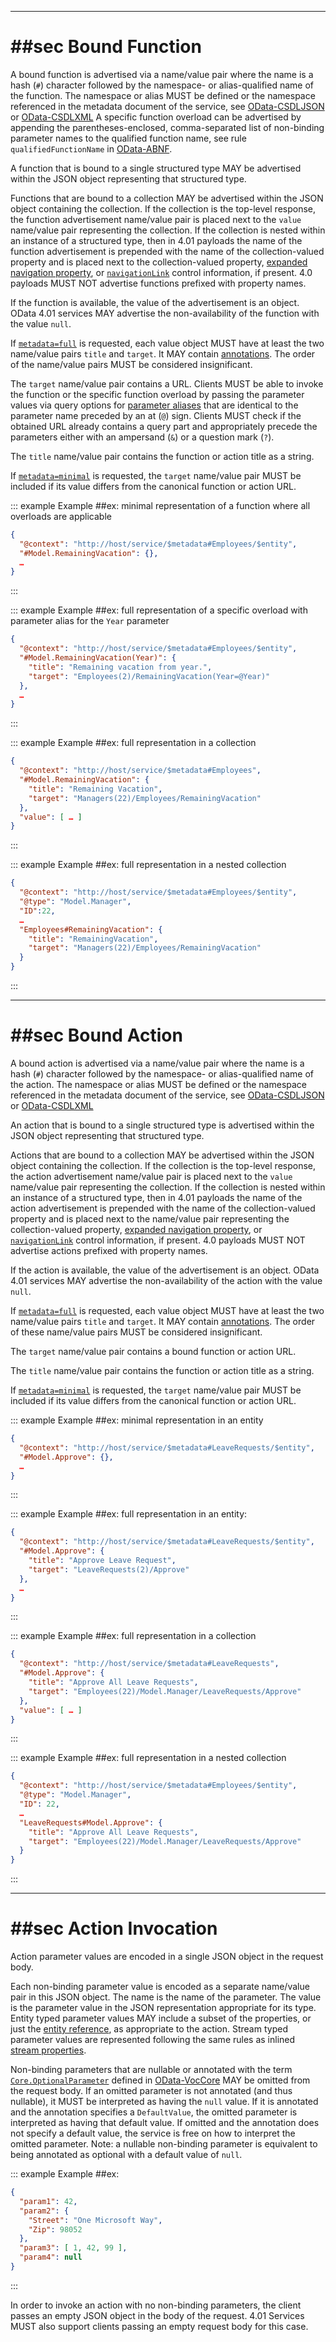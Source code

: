 
-------

# ##sec Bound Function

A bound function is advertised via a name/value pair where the name is a
hash (`#`) character followed by the namespace- or
alias-qualified name of the function. The namespace or alias MUST be
defined or the namespace referenced in the metadata document of the
service, see [OData-CSDLJSON](#ODataCSDL) or
[OData-CSDLXML](#ODataCSDL) A
specific function overload can be advertised by appending the
parentheses-enclosed, comma-separated list of non-binding parameter
names to the qualified function name, see rule
`qualifiedFunctionName` in [OData-ABNF](#ODataABNF).

A function that is bound to a single structured type MAY be advertised
within the JSON object representing that structured type.

Functions that are bound to a collection MAY be advertised within the
JSON object containing the collection. If the collection is the
top-level response, the function advertisement name/value pair is placed
next to the `value` name/value pair representing the
collection. If the collection is nested within an instance of a
structured type, then in 4.01 payloads the name of the function
advertisement is prepended with the name of the collection-valued
property and is placed next to the collection-valued property, [expanded
navigation property](#ExpandedNavigationProperty), or
[`navigationLink`](#NavigationLink)
control information, if present. 4.0 payloads MUST NOT advertise
functions prefixed with property names.

If the function is available, the value of the advertisement is an
object. OData 4.01 services MAY advertise the non-availability of the
function with the value `null`.

If
[`metadata=full`](#metadatafullodatametadatafull)
is requested, each value object MUST have at least the two name/value
pairs `title` and `target`. It MAY contain
[annotations](#InstanceAnnotations). The order of the name/value
pairs MUST be considered insignificant.

The `target` name/value pair contains a URL. Clients MUST be
able to invoke the function or the specific function overload by passing
the parameter values via query options for [parameter
aliases](https://docs.oasis-open.org/odata/odata/v4.01/odata-v4.01-part1-protocol.html#sec_ParameterAliases) that are identical to
the parameter name preceded by an at
(`@`) sign. Clients MUST check if the obtained
URL already contains a query part and appropriately precede the
parameters either with an ampersand
(`&`)
or a question mark
(`?`).

The `title` name/value pair contains the function or action
title as a string.

If [`metadata=minimal`](#metadataminimalodatametadataminimal)
is requested, the `target` name/value pair MUST be included
if its value differs from the canonical function or action URL.

::: example
Example ##ex: minimal representation of a function where all overloads are
applicable
```json
{
  "@context": "http://host/service/$metadata#Employees/$entity",
  "#Model.RemainingVacation": {},
  …
}
```
:::

::: example
Example ##ex: full representation of a specific overload with parameter
alias for the `Year` parameter
```json
{
  "@context": "http://host/service/$metadata#Employees/$entity",
  "#Model.RemainingVacation(Year)": {
    "title": "Remaining vacation from year.",
    "target": "Employees(2)/RemainingVacation(Year=@Year)"
  },
  …
}
```
:::

::: example
Example ##ex: full representation in a collection
```json
{
  "@context": "http://host/service/$metadata#Employees",
  "#Model.RemainingVacation": {
    "title": "Remaining Vacation",
    "target": "Managers(22)/Employees/RemainingVacation"
  },
  "value": [ … ]
}
```
:::

::: example
Example ##ex: full representation in a nested collection
```json
{
  "@context": "http://host/service/$metadata#Employees/$entity",
  "@type": "Model.Manager",
  "ID":22,
  …
  "Employees#RemainingVacation": {
    "title": "RemainingVacation",
    "target": "Managers(22)/Employees/RemainingVacation"
  }
}
```
:::

-------

# ##sec Bound Action

A bound action is advertised via a name/value pair where the name is a
hash (`#`) character followed by the namespace- or
alias-qualified name of the action. The namespace or alias MUST be
defined or the namespace referenced in the metadata document of the
service, see [OData-CSDLJSON](#ODataCSDL) or
[OData-CSDLXML](#ODataCSDL)

An action that is bound to a single structured type is advertised within
the JSON object representing that structured type.

Actions that are bound to a collection MAY be advertised within the JSON
object containing the collection. If the collection is the top-level
response, the action advertisement name/value pair is placed next to the
`value` name/value pair representing the collection. If the
collection is nested within an instance of a structured type, then in
4.01 payloads the name of the action advertisement is prepended with the
name of the collection-valued property and is placed next to the
name/value pair representing the collection-valued property, [expanded
navigation property](#ExpandedNavigationProperty), or
[`navigationLink`](#NavigationLink)
control information, if present. 4.0 payloads MUST NOT advertise actions
prefixed with property names.

If the action is available, the value of the advertisement is an object.
OData 4.01 services MAY advertise the non-availability of the action
with the value `null`.

If [`metadata=full`](#metadatafullodatametadatafull)
is requested, each value object MUST have at least the two name/value
pairs `title` and `target`. It MAY contain
[annotations](#InstanceAnnotations). The order of these name/value
pairs MUST be considered insignificant.

The `target` name/value pair contains a bound function or
action URL.

The `title` name/value pair contains the function or action
title as a string.

If [`metadata=minimal`](#metadataminimalodatametadataminimal)
is requested, the `target` name/value pair MUST be included
if its value differs from the canonical function or action URL.

::: example
Example ##ex: minimal representation in an entity
```json
{
  "@context": "http://host/service/$metadata#LeaveRequests/$entity",
  "#Model.Approve": {},
  …
}
```
:::

::: example
Example ##ex: full representation in an entity:
```json
{
  "@context": "http://host/service/$metadata#LeaveRequests/$entity",
  "#Model.Approve": {
    "title": "Approve Leave Request",
    "target": "LeaveRequests(2)/Approve"
  },
  …
}
```
:::

::: example
Example ##ex: full representation in a collection
```json
{
  "@context": "http://host/service/$metadata#LeaveRequests",
  "#Model.Approve": {
    "title": "Approve All Leave Requests",
    "target": "Employees(22)/Model.Manager/LeaveRequests/Approve"
  },
  "value": [ … ]
}
```
:::

::: example
Example ##ex: full representation in a nested collection
```json
{
  "@context": "http://host/service/$metadata#Employees/$entity",
  "@type": "Model.Manager",
  "ID": 22,
  …
  "LeaveRequests#Model.Approve": {
    "title": "Approve All Leave Requests",
    "target": "Employees(22)/Model.Manager/LeaveRequests/Approve"
  }
}
```
:::

-------

# ##sec Action Invocation

Action parameter values are encoded in a single JSON object in the
request body.

Each non-binding parameter value is encoded as a separate name/value
pair in this JSON object. The name is the name of the parameter. The
value is the parameter value in the JSON representation appropriate for
its type. Entity typed parameter values MAY include a subset of the
properties, or just the [entity reference](#EntityReference), as
appropriate to the action.
Stream typed parameter values are represented following the same rules as inlined [stream properties](#StreamProperty).

Non-binding parameters that are nullable or annotated with the term
[`Core.OptionalParameter`](https://github.com/oasis-tcs/odata-vocabularies/blob/main/vocabularies/Org.OData.Core.V1.md#OptionalParameter) defined in
[OData-VocCore](#ODataVocCore) MAY be omitted from the request body.
If an omitted parameter is not annotated (and thus nullable), it MUST be
interpreted as having the `null` value. If it is annotated
and the annotation specifies a `DefaultValue`, the omitted
parameter is interpreted as having that default value. If omitted and
the annotation does not specify a default value, the service is free on
how to interpret the omitted parameter. Note: a nullable non-binding
parameter is equivalent to being annotated as optional with a default
value of `null`.

::: example
Example ##ex:
```json
{
  "param1": 42,
  "param2": {
    "Street": "One Microsoft Way",
    "Zip": 98052
  },
  "param3": [ 1, 42, 99 ],
  "param4": null
}
```
:::


In order to invoke an action with no non-binding parameters, the client
passes an empty JSON object in the body of the request. 4.01 Services
MUST also support clients passing an empty request body for this case.
